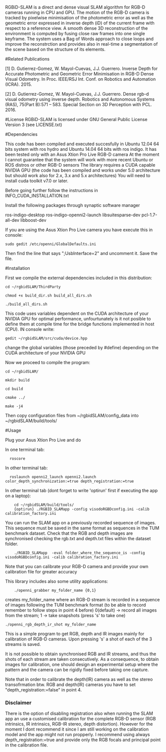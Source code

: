RGBiD-SLAM is a direct and dense visual SLAM algorithm for RGB-D cameras running in CPU and GPU. The motion of the RGB-D camera is tracked by pixelwise minimisation of the photometric error as well as the geometric error expressed in inverse depth (iD) of the current frame with respect to a reference view. A smooth dense 3D reconstruction of the environment is computed by fusing close raw frames into one single keyframe. The system uses a Bag of Words approach to close loops and improve the reconstrction and provides also in real-time a segmentation of the scene based on the structure of its elements.

#Related Publications

[1] D. Gutierrez-Gomez, W. Mayol-Cuevas, J.J. Guerrero. Inverse Depth for Accurate Photometric and Geometric Error Minimisation in RGB-D Dense Visual Odometry. In Proc. IEEE/RSJ Int. Conf. on Robotics and Automation (ICRA). 2015.

[2] D. Gutierrez-Gomez, W. Mayol-Cuevas, J.J. Guerrero. Dense rgb-d visual odometry using inverse depth. Robotics and Autonomous Systems (RAS), 75(Part B):571 – 583. Special Section on 3D Perception with PCL. 2016.

#License
RGBiD-SLAM is licensed under GNU General Public License Version 3 (see LICENSE.txt)

#Dependencies

This code has been compiled and executed succesfully in Ubuntu 12.04 64 bits system with ros hydro and Ubuntu 14.04 64 bits with ros indigo.
It has been tested only with an Asus Xtion Pro Live RGB-D camera
At the moment I cannot guarantee that the system will work with more recent Ubuntu or ROS distros or other RGB-D sensors
The library requires a CUDA capable NVIDIA GPU (the code has been compiled and works under 5.0 architecture but should work also for 2.x, 3.x and 5.x architectures)
You will need to install cuda toolkit v7.0 or later.

Before going further follow the instructions in INFO_CUDA_INSTALLATION.txt

Install the following packages through synaptic software manager

ros-indigo-desktop
ros-indigo-openni2-launch
libsuitesparse-dev 
pcl-1.7-all-dev
libboost-dev

If you are using the Asus Xtion Pro Live camera you have execute this in console:

	sudo gedit /etc/openni/GlobalDefaults.ini

Then find the line that says ";UsbInterface=2" and uncomment it. Save the file.


#Installation

First we compile the external dependencies included in this distribution:

  	cd ~/rgbidSLAM/ThirdParty
  	
  	chmod +x build_dir.sh build_all_dirs.sh
  	
  	./build_all_dirs.sh  
  
 This code uses variables dependent on the CUDA architecture of your NVIDIA GPU for optimal performance, unfourtunately is it not posible to define them at compile time for the bridge functions implemented in host (CPU). IN console write:
 
 	gedit ~/rgbidSLAM/src/cuda/device.hpp 
 	
 change the global variables (those preceded by #define) depending on the CUDA architecture of your NVIDIA GPU
  
Now we proceed to compile the program:

	cd ~/rgbidSLAM/
	
	mkdir build
	
	cd build
	
	cmake ../
	
	make -j4
  
Then copy configuration files from ~/rgbidSLAM/config_data into ~/rgbidSLAM/build/tools/

#Usage


Plug your Asus Xtion Pro Live and do

In one terminal tab:

      roscore
  
In other terminal tab:

      roslaunch openni2_launch openni2.launch color_depth_synchronization:=true depth_registration:=true

  
In other terminal tab (dont forget to write 'optirun' first if executing the app on a laptop):  

        cd ~/rgbidSLAM/build/tools/    
        {optirun} ./RGBID_SLAMapp -config visodoRGBDconfig.ini -calib calibration_factory.ini  
    
You can run the SLAM app on a previously recorded sequence of images. This sequence must be saved in the same format as sequences in the TUM benchmark dataset. Check that the RGB and depth images are synchronised checking the rgb.txt and depth.txt files within the dataset folder. 
      	
      	./RGBID_SLAMapp  -eval folder_where_the_sequence_is -config visodoRGBDconfig.ini -calib calibration_factory.ini

Note that you can calibrate your RGB-D camera and provide your own calibration file for greater accuracy
  


This library includes also some utility applications: 
 

        ./openni_grabber my_folder_name {0,1} 
  
creates my_folder_name where an RGB-D stream is recorded in a sequence of images following the TUM benchmark format (to be able to record remember to follow steps in point 4 before)
0(default) -> record all images  from the stream;  1 -> take snapshots (press 's' to take one)


  
 	./openni_rgb_depth_ir_shot my_folder_name	
	
This is a simple program to get RGB, depth and IR images mainly for
calibration of RGB-D cameras. Upon pressing 's' a shot of each of the 
3 streams is saved. 

It is not possible to obtain synchronised RGB and IR streams, and thus the
shots of each stream are taken consecutively. As a consequence, to obtain images 
for calibration, one should design an experimental setup where the 
pattern and the camera can be rigidly fixed before taking one capture.

Note that in order to calibrate the depth(IR) camera as well as the stereo transofrmation btw. RGB and depth(IR) cameras you have to set "depth_registration:=false" in point 4.
   
 ### Disclaimer
 
 There is the option of disabling registration also when running the SLAM app an use a customised calibration 
 for the complete RGB-D sensor (RGB intrinsics, IR intrinsics, RGB-IR stereo, depth distortion). 
 However for the moment I dont recommend it since I am still working on the calibration model and the app might not run propperly.
 I recommend using always depth_registration:=true and provide only the RGB focals and principal point in the calibration file.
 
	







